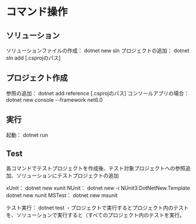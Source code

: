 
# コマンド操作

## ソリューション
ソリューションファイルの作成：
dotnet new sln
プロジェクトの追加：
dotnet sln add [.csprojのパス]

## プロジェクト作成
参照の追加：
dotnet add reference [.csprojのパス]
コンソールアプリの場合：
dotnet new console --framework net6.0

## 実行
起動：
dotnet run

## Test
各コマンドでテストプロジェクトを作成後、テスト対象プロジェクトへの参照追加、ソリューションにテストプロジェクトの追加

xUnit：
dotnet new xunit
NUnit：
dotnet new -i NUnit3.DotNetNew.Template
dotnet new nunit
MSTest：
dotnet new msunit

テスト実行：
dotnet test
・プロジェクトで実行するとプロジェクト内のテストを、ソリューションで実行すると（すべてのプロジェクト内のテストを実行。


